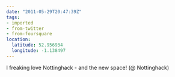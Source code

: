 ```yaml
---
date: "2011-05-29T20:47:39Z"
tags:
- imported
- from-twitter
- from-foursquare
location:
  latitude: 52.956934
  longitude: -1.138497
---
```

I freaking love Nottinghack - and the new space! \(@ Nottinghack)

